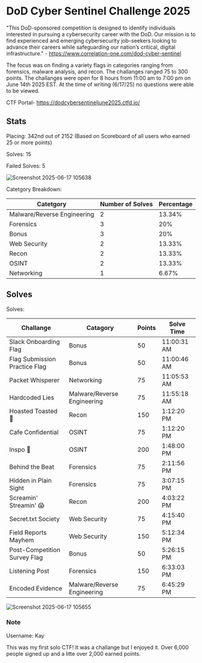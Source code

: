 # DoD Cyber Sentinel Challenge 2025

"This DoD-sponsored competition is designed to identify individuals interested in pursuing a cybersecurity career with the DoD. Our mission is to find experienced and emerging cybersecurity job-seekers looking to advance their careers while safeguarding our nation’s critical, digital infrastructure." - https://www.correlation-one.com/dod-cyber-sentinel

The focus was on finding a variety flags in categories ranging from forensics, malware analysis, and recon. The challanges ranged 75 to 300 points. The challanges were open for 8 hours from 11:00 am to 7:00 pm on June 14th 2025 EST. At the time of writing (6/17/25) no questions were able to be viewed.

CTF Portal- https://dodcybersentineljune2025.ctfd.io/

## Stats
Placing: 342nd out of 2152 (Based on Scoreboard of all users who earned 25 or more points)

Solves: 15

Failed Solves: 5

![Screenshot 2025-06-17 105638](https://github.com/user-attachments/assets/bfeb4b5a-bdee-4bba-8ee2-c945c63c9c61)

Catetgory Breakdown:

| Catetgory | Number of Solves | Percentage |
| --- | --- | --- | 
| Malware/Reverse Engineering | 2 | 13.34% |
| Forensics | 3 | 20% |
| Bonus | 3 | 20% |
| Web Security | 2 | 13.33% |
| Recon | 2 | 13.33% |
| OSINT | 2 | 13.33% |
| Networking | 1 | 6.67% |


## Solves

Solves:

| Challange | Catagory | Points | Solve Time |
| --- | --- | --- | --- |
| Slack Onboarding Flag | Bonus | 50 | 11:00:31 AM | 
| Flag Submission Practice Flag | Bonus | 50 | 11:00:46 AM | 
| Packet Whisperer | Networking | 75 | 11:05:53 AM | 
| Hardcoded Lies | Malware/Reverse Engineering | 75 | 11:55:18 AM | 
| Hoasted Toasted 🍞 | Recon | 150 | 1:12:20 PM | 
| Cafe Confidential | OSINT | 75 | 1:12:20 PM | 
| Inspo 💅 | OSINT | 200 | 1:48:00 PM | 
| Behind the Beat | Forensics | 75 | 2:11:56 PM | 
| Hidden in Plain Sight | Forensics | 75 | 3:07:15 PM | 
| Screamin' Streamin' 😱 | Recon | 200 | 4:03:22 PM | 
| Secret.txt Society | Web Security | 75 | 4:15:40 PM | 
| Field Reports Mayhem | Web Security | 150 | 5:12:34 PM | 
| Post-Competition Survey Flag | Bonus | 50 | 5:26:15 PM | 
| Listening Post | Forensics | 150 | 6:33:03 PM | 
| Encoded Evidence | Malware/Reverse Engineering | 75 | 6:45:29 PM  | 

![Screenshot 2025-06-17 105655](https://github.com/user-attachments/assets/b887b559-5a5e-47c9-8e85-3a59960af13b)

### Note

Username: Kay

This was my first solo CTF! It was a challange but I enjoyed it. Over 6,000 people signed up and a litte over 2,000 earned points.


